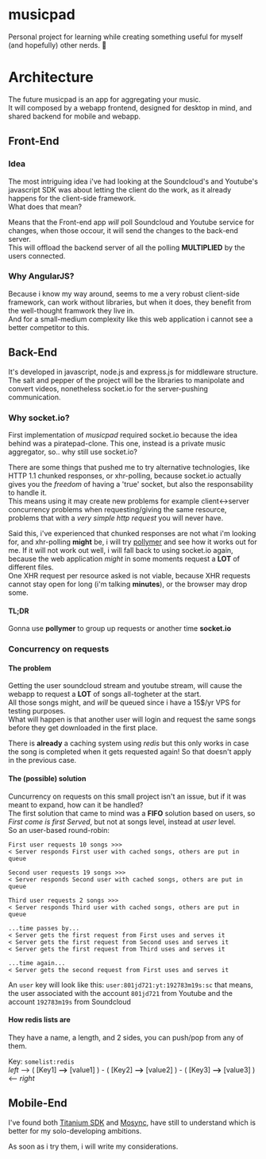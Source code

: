 musicpad
========

Personal project for learning while creating something useful for myself (and hopefully) other nerds. :grimacing:

# Architecture

The future musicpad is an app for aggregating your music.  
It will composed by a webapp frontend, designed for desktop in mind, and shared backend for mobile and webapp.

## Front-End

### Idea

The most intriguing idea i've had looking at the Soundcloud's and Youtube's javascript SDK was about letting the client do the work, as it already happens for the client-side framework.  
What does that mean?

Means that the Front-end app *will* poll Soundcloud and Youtube service for changes, when those occour, it will send the changes to the back-end server.  
This will offload the backend server of all the polling **MULTIPLIED** by the users connected.

### Why AngularJS?

Because i know my way around, seems to me a very robust client-side framework, can work without libraries, but when it does, they benefit from the well-thought framwork they live in.  
And for a small-medium complexity like this web application i cannot see a better competitor to this.

## Back-End

It's developed in javascript, node.js and express.js for middleware structure.  
The salt and pepper of the project will be the libraries to manipolate and convert videos, nonetheless socket.io for the server-pushing communication.

### Why socket.io?

First implementation of *musicpad* required socket.io because the idea behind was a piratepad-clone.
This one, instead is a private music aggregator, so.. why still use socket.io?
  
There are some things that pushed me to try alternative technologies, like HTTP 1.1 chunked responses, or xhr-polling, because socket.io actually gives you the *freedom* of
having a 'true' socket, but also the responsability to handle it.  
This means using it may create new problems for example client<->server concurrency problems when requesting/giving the same resource, problems that with a *very simple http request*
you will never have.

Said this, i've experienced that chunked responses are not what i'm looking for, and xhr-polling **might** be, i will try [pollymer][pollymer] and see how it works out for me.
If it will not work out well, i will fall back to using socket.io again, because the web application *might* in some moments request a **LOT** of different files.  
One XHR request per resource asked is not viable, because XHR requests cannot stay open for long (i'm talking **minutes**), or the browser may drop some.

#### TL;DR

Gonna use **pollymer** to group up requests or another time **socket.io**

### Concurrency on requests

#### The problem

Getting the user soundcloud stream and youtube stream, will cause the webapp to request a **LOT** of songs all-togheter at the start.  
All those songs might, and *will* be queued since i have a 15$/yr VPS for testing purposes.  
What will happen is that another user will login and request the same songs before they get downloaded in the first place.

There is **already** a caching system using *redis* but this only works in case the song is completed when it gets requested again! So that doesn't apply in the previous case.  

#### The (possible) solution

Cuncurrency on requests on this small project isn't an issue, but if it was meant to expand, how can it be handled?  
The first solution that came to mind was a **FIFO** solution based on users, so *First come is first Served*, but not at songs level, instead at *user* level.  
So an user-based round-robin:

```
First user requests 10 songs >>>
< Server responds First user with cached songs, others are put in queue

Second user requests 19 songs >>>
< Server responds Second user with cached songs, others are put in queue

Third user requests 2 songs >>>
< Server responds Third user with cached songs, others are put in queue

...time passes by...
< Server gets the first request from First uses and serves it
< Server gets the first request from Second uses and serves it
< Server gets the first request from Third uses and serves it

...time again...
< Server gets the second request from First uses and serves it
```

An `user` key will look like this: `user:801jd721:yt:192783m19s:sc`
that means, the user associated with the account `801jd721` from Youtube and the account `192783m19s` from Soundcloud

#### How redis lists are

They have a name, a length, and 2 sides, you can push/pop from any of them.

Key: `somelist:redis`  
*left* --> ( [Key1] **-->** [value1] ) - ( [Key2] **-->** [value2] ) - ( [Key3] **-->** [value3] ) <-- *right*

## Mobile-End

I've found both [Titanium SDK][titanium] and [Mosync][mosync], have still to understand which is better for my solo-developing ambitions.
  
As soon as i try them, i will write my considerations.

  [pollymer]: https://github.com/fanout/pollymer


  [titanium]: http://www.appcelerator.com/platform/titanium-sdk/
  [mosync]: http://www.mosync.com/
